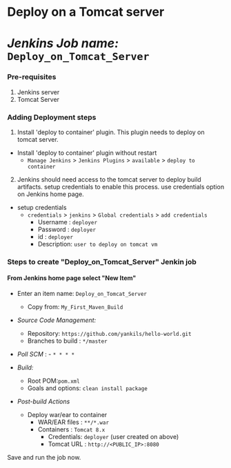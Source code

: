 # Deploy on a Tomcat server
# *Jenkins Job name:* `Deploy_on_Tomcat_Server`

### Pre-requisites

1. Jenkins server
2. Tomcat Server

### Adding Deployment steps

1. Install 'deploy to container' plugin. This plugin needs to deploy on tomcat server.

- Install 'deploy to container' plugin without restart
    - `Manage Jenkins` > `Jenkins Plugins` > `available` > `deploy to container`

2. Jenkins should need access to the tomcat server to deploy build artifacts. setup credentials to enable this process. use credentials option on Jenkins home page.

- setup credentials
    - `credentials` > `jenkins` > `Global credentials` > `add credentials`
        - Username	: `deployer`
        - Password : `deployer`
        - id      :  `deployer`
        - Description: `user to deploy on tomcat vm`

### Steps to create "Deploy_on_Tomcat_Server" Jenkin job
#### From Jenkins home page select "New Item"
- Enter an item name: `Deploy_on_Tomcat_Server`
    - Copy from: `My_First_Maven_Build`

- *Source Code Management:*
    - Repository: `https://github.com/yankils/hello-world.git`
    - Branches to build : `*/master`
- *Poll SCM* :      - `* * * *`

- *Build:*
    - Root POM:`pom.xml`
    - Goals and options: `clean install package`

- *Post-build Actions*
    - Deploy war/ear to container
        - WAR/EAR files : `**/*.war`
        - Containers : `Tomcat 8.x`
            - Credentials: `deployer` (user created on above)
            - Tomcat URL : `http://<PUBLIC_IP>:8080`

Save and run the job now.
